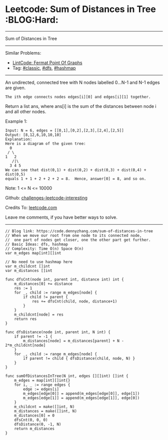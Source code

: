 # Leetcode: Sum of Distances in Tree     :BLOG:Hard:


---

Sum of Distances in Tree  

---

Similar Problems:  
-   [LintCode: Fermat Point Of Graphs](https://code.dennyzhang.com/fermat-point-of-graphs)
-   Tag: [#classic](https://code.dennyzhang.com/tag/classic), [#dfs](https://code.dennyzhang.com/tag/dfs), [#hashmap](https://code.dennyzhang.com/tag/hashmap)

---

An undirected, connected tree with N nodes labelled 0&#x2026;N-1 and N-1 edges are given.  

    The ith edge connects nodes edges[i][0] and edges[i][1] together.

Return a list ans, where ans[i] is the sum of the distances between node i and all other nodes.  

Example 1:  

    Input: N = 6, edges = [[0,1],[0,2],[2,3],[2,4],[2,5]]
    Output: [8,12,6,10,10,10]
    Explanation: 
    Here is a diagram of the given tree:
      0
     / \
    1   2
       /|\
      3 4 5
    We can see that dist(0,1) + dist(0,2) + dist(0,3) + dist(0,4) + dist(0,5)
    equals 1 + 1 + 2 + 2 + 2 = 8.  Hence, answer[0] = 8, and so on.

Note: 1 <= N <= 10000  

Github: [challenges-leetcode-interesting](https://github.com/DennyZhang/challenges-leetcode-interesting/tree/master/sum-of-distances-in-tree)  

Credits To: [leetcode.com](https://leetcode.com/problems/sum-of-distances-in-tree/description/)  

Leave me comments, if you have better ways to solve.  

---

    // Blog link: https://code.dennyzhang.com/sum-of-distances-in-tree
    // When we move our root from one node to its connected node, 
    //  one part of nodes get closer, one the other part get further.
    // Basic Ideas: dfs, hashmap
    // Complexity: Time O(n) Space O(n)
    var m_edges map[int][]int
    
    // No need to use hashmap here
    var m_childcnt []int
    var m_distances []int
    
    func dfsCnt(node int, parent int, distance int) int {
        m_distances[0] += distance
        res := 1
        for _, child := range m_edges[node] {
            if child != parent {
                res += dfsCnt(child, node, distance+1)
            }
        }
        m_childcnt[node] = res
        return res
    }
    
    func dfsDistance(node int, parent int, N int) {
        if parent != -1 {
            m_distances[node] = m_distances[parent] + N - 2*m_childcnt[node]
        }
        for _, child := range m_edges[node] {
            if parent != child { dfsDistance(child, node, N) }
        }
    }
    
    func sumOfDistancesInTree(N int, edges [][]int) []int {
        m_edges = map[int][]int{}
        for i, _ := range edges {
            edge := edges[i]
            m_edges[edge[0]] = append(m_edges[edge[0]], edge[1])
            m_edges[edge[1]] = append(m_edges[edge[1]], edge[0])
        }
        m_childcnt = make([]int, N)
        m_distances = make([]int, N)
        m_distances[0] = 0
        dfsCnt(0, 0, 0)
        dfsDistance(0, -1, N)
        return m_distances
    }
